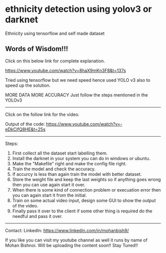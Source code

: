 # ethnicity detection using yolov3 or darknet
Ethnicity using tensorflow and self made dataset

Words of Wisdom!!!
-------------------------------------------------------------------------------------------------------------------------
Click on this below link for complete explanation.

https://www.youtube.com/watch?v=8haX9mKn3F8&t=137s

Tried using tensorflow but we need speed hence used YOLO v3 also to speed up the solution.

MORE DATA MORE ACCURACY
Just follow the steps mentioned in the YOLOv3

------------------------------------------------------------------------------------------------------------------------
 
Click on the follow link for the video.

Output of the code:
https://www.youtube.com/watch?v=-eDkCjfQ8HE&t=25s

-------------------------------------------------------------------------------------------------------------------------
Steps:
1. First collect all the dataset start labelling them. 
2. Install the darknet in your system you can do in windows or ubuntu.
3. Make the "Makefile" right and make the config file right.
4. Train the model and check the accuracy.
5. If accurcy is less than again train the model with better dataset.
6. Store the weight file and keep the last weights so if anything goes wrong then you can use again start it over.
7. When there is some kind of connection problem or execuation error then you can again start it from the initial.
8. Train on some actual video input, design some GUI to show the output of the video.
9. Finally pass it over to the client if some other thing is required do the needful and pass it over.


---------------------------------------------------------------------------------------------------------------------------

Contact:
LinkedIn: https://www.linkedin.com/in/mohanbish9/


If you like you can visit my youtube channel as well it runs by name of Mohan Bishnoi.
Will be uploading the content soon!! Stay Tuned!!











